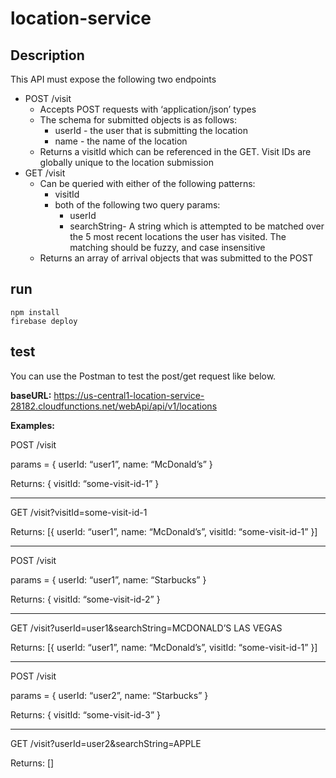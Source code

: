 # location-service
## Description 
This API must expose the following two endpoints
* POST /visit
    * Accepts POST requests with ‘application/json’ types
    * The schema for submitted objects is as follows:
        * userId - the user that is submitting the location
        * name - the name of the location   
    * Returns a visitId which can be referenced in the GET. Visit IDs are globally unique to the location submission
* GET /visit
    * Can be queried with either of the following patterns:
        * visitId 
        * both of the following two query params: 
            * userId
            * searchString- A string which is attempted to be matched over the 5 most recent locations the user has visited. The matching    should be fuzzy, and case insensitive
    * Returns an array of arrival objects that was submitted to the POST

## run
```npm install``` <br />
```firebase deploy```
## test
You can use the Postman to test the post/get request like below.

**baseURL:** https://us-central1-location-service-28182.cloudfunctions.net/webApi/api/v1/locations

**Examples:**

POST /visit 

params = { userId: “user1”, name: “McDonald’s” }

Returns: { visitId: “some-visit-id-1” }

************************************
GET /visit?visitId=some-visit-id-1

Returns: [{ userId: “user1”, name: “McDonald’s”, visitId: “some-visit-id-1” }]

************************************
POST /visit        

params = { userId: “user1”, name: “Starbucks” }

Returns: { visitId: “some-visit-id-2” }

************************************
GET /visit?userId=user1&searchString=MCDONALD’S LAS VEGAS

Returns: [{ userId: “user1”, name: “McDonald’s”, visitId: “some-visit-id-1” }]

************************************
POST /visit        

params = { userId: “user2”, name: “Starbucks” }

Returns: { visitId: “some-visit-id-3” } 

************************************
GET /visit?userId=user2&searchString=APPLE

Returns: []

